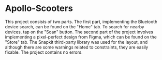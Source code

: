 # Apollo-Scooters

This project consists of two parts. The first part, implementing the Bluetooth device search, can be found on the "Home" tab. To search for nearby devices, tap on the "Scan" button. The second part of the project involves implementing a pixel-perfect design from Figma, which can be found on the "Store" tab. The Snapkit third-party library was used for the layout, and although there are some warnings related to constraints, they are easily fixable. The project contains no errors.
